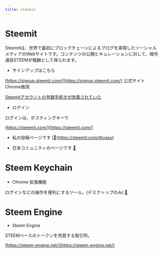 ```yaml
---
title: steemit
---
```


# Steemit 
Steemitは、世界で最初にブロックチェーンによるブログを実現したソーシャルメディアのWebサイトです。コンテンツの公開とキュレーションに対して、暗号通貨STEEMが報酬として得られます。

* サインアップはこちら 

[https://signup.steemit.com/](https://signup.steemit.com/) 公式サイト Chrome推奨

[Steemitアカウントの登録手続きが改善されていた](https://steemit.com/japanese/@yasu/4t27l6-steemit)

* ログイン

ログインは、ポスティングキーで

(https://steemit.com/)[https://steemit.com/]

* 私の投稿ページです [🚀(https://steemit.com/@yasu) 

* 日本コミュニティのページです [🚀](https://steemit.com/created/japanese)

# Steem Keychain

* Chrome 拡張機能

ログインなどの操作を便利にするツール。(デスクトップのみ) [🚀](https://chrome.google.com/webstore/detail/jhgnbkkipaallpehbohjmkbjofjdmeid)

# Steem Engine

* Steem Engine

STEEMベースのトークンを売買する取引所。
 
[https://steem-engine.net/](https://steem-engine.net/)
